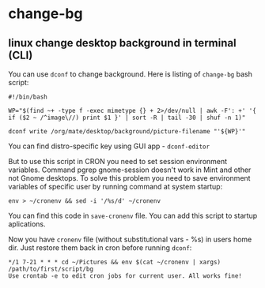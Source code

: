# change-bg
## linux change desktop background in terminal (CLI)

You can use `dconf` to change background. Here is listing of `change-bg` bash script:

```shell
#!/bin/bash

WP="$(find ~+ -type f -exec mimetype {} + 2>/dev/null | awk -F': +' '{ if ($2 ~ /^image\//) print $1 }' | sort -R | tail -30 | shuf -n 1)"

dconf write /org/mate/desktop/background/picture-filename "'${WP}'"
```
You can find distro-specific key using GUI app - `dconf-editor`

But to use this script in CRON you need to set session environment variables. Command pgrep gnome-session doesn't work in Mint and other not Gnome desktops. To solve this problem you need to save environment variables of specific user by running command at system startup:

```shell
env > ~/cronenv && sed -i '/%s/d' ~/cronenv
```
You can find this code in `save-cronenv` file. You can add this script to startup aplications.

Now you have `cronenv` file (without substitutional vars - %s) in users home dir. Just restore them back in cron before running `dconf`:

```shell
*/1 7-21 * * * cd ~/Pictures && env $(cat ~/cronenv | xargs) /path/to/first/script/bg
Use crontab -e to edit cron jobs for current user. All works fine!
```
